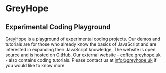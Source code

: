 # GreyHope
## Experimental Coding Playground

[GreyHope](https://greyhope.uk) is a playground of experimental coding projects.
Our demos and tutorials are for those who already know the basics of JavaScript and are interested in expanding their JavaScript knowledge,
The website is open source and is hosted on [GitHub](https://github.com/Grey41/grey41.github.io). Our external website - [coffee.greyhope.uk](https://coffee.greyhope.uk) - also contains coding tutorials. Please contact us at [info@greyhope.uk](mailto:info@greyhope.uk) if you would like to know more.
